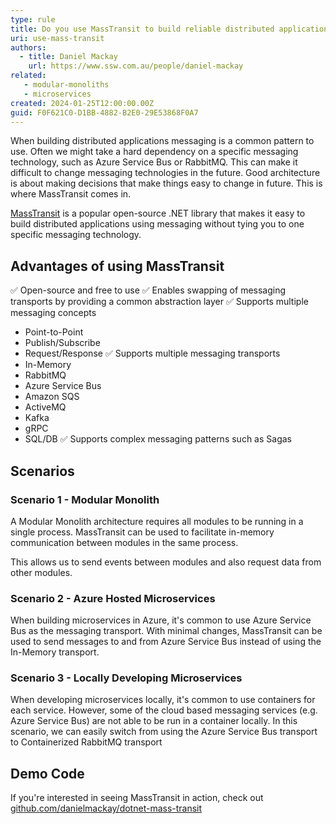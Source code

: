 ```yaml
---
type: rule
title: Do you use MassTransit to build reliable distributed applications?
uri: use-mass-transit
authors:
  - title: Daniel Mackay
    url: https://www.ssw.com.au/people/daniel-mackay  
related:
   - modular-monoliths
   - microservices
created: 2024-01-25T12:00:00.00Z
guid: F0F621C0-D1BB-4882-B2E0-29E53868F0A7
---
```


When building distributed applications messaging is a common pattern to use.  Often we might take a hard dependency on a specific messaging technology, such as Azure Service Bus or RabbitMQ.  This can make it difficult to change messaging technologies in the future.  Good architecture is about making decisions that make things easy to change in future.  This is where MassTransit comes in.  

[MassTransit](https://masstransit.io/) is a popular open-source .NET library that makes it easy to build distributed applications using messaging without tying you to one specific messaging technology.

<!--endintro-->

## Advantages of using MassTransit

✅ Open-source and free to use
✅ Enables swapping of messaging transports by providing a common abstraction layer
✅ Supports multiple messaging concepts

* Point-to-Point
* Publish/Subscribe
* Request/Response
✅ Supports multiple messaging transports
* In-Memory
* RabbitMQ
* Azure Service Bus
* Amazon SQS
* ActiveMQ
* Kafka
* gRPC
* SQL/DB
✅ Supports complex messaging patterns such as Sagas

## Scenarios

### Scenario 1 - Modular Monolith

A Modular Monolith architecture requires all modules to be running in a single process.  MassTransit can be used to facilitate in-memory communication between modules in the same process.

This allows us to send events between modules and also request data from other modules.

### Scenario 2 - Azure Hosted Microservices

When building microservices in Azure, it's common to use Azure Service Bus as the messaging transport.  With minimal changes, MassTransit can be used to send messages to and from Azure Service Bus instead of using the In-Memory transport.

### Scenario 3 - Locally Developing Microservices

When developing microservices locally, it's common to use containers for each service.  However, some of the cloud based messaging services (e.g. Azure Service Bus) are not able to be run in a container locally.  In this scenario, we can easily switch from using the Azure Service Bus transport to Containerized RabbitMQ transport

## Demo Code

If you're interested in seeing MassTransit in action, check out [github.com/danielmackay/dotnet-mass-transit](https://github.com/danielmackay/dotnet-mass-transit/tree/main)
